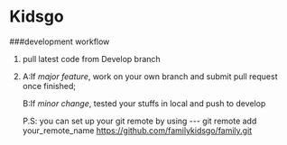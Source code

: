 Kidsgo
======

###development workflow

1. pull latest code from Develop branch

2. A:If *major feature*, work on your own branch and submit pull request once finished;

   B:If *minor change*, tested your stuffs in local and push to develop

   P.S: you can set up your git remote by using ---  git remote add your_remote_name https://github.com/familykidsgo/family.git

